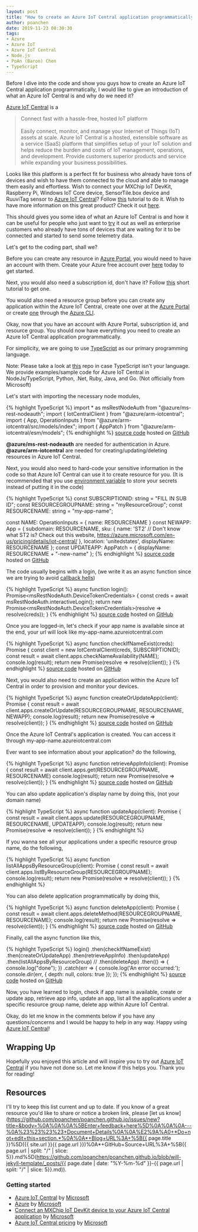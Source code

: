 ```yaml
---
layout: post
title: "How to create an Azure IoT Central application programmatically?"
author: poanchen
date: 2019-11-23 08:30:30
tags:
- Azure
- Azure IoT
- Azure IoT Central
- Node.js
- PoAn (Baron) Chen
- TypeScript
---
```

Before I dive into the code and show you guys how to create an Azure IoT Central application programmatically, I would like to give an introduction of what an Azure IoT Central is and why do we need it?

[Azure IoT Central](https://azure.microsoft.com/en-us/services/iot-central) is a

> Connect fast with a hassle-free, hosted IoT platform<br><br>
Easily connect, monitor, and manage your Internet of Things (IoT) assets at scale. Azure IoT Central is a hosted, extensible software as a service (SaaS) platform that simplifies setup of your IoT solution and helps reduce the burden and costs of IoT management, operations, and development. Provide customers superior products and service while expanding your business possibilities.

Looks like this platform is a perfect fit for business who already have tons of devices and wish to have them connected to the cloud and able to manage them easily and effortless. Wish to connect your MXChip IoT DevKit, Raspberry Pi, Windows IoT Core device, SensorTile.box device and RuuviTag sensor to [Azure IoT Central](https://azure.microsoft.com/en-us/services/iot-central)? Follow [this](https://docs.microsoft.com/en-us/azure/iot-central/core/howto-connect-devkit) tutorial to do it. Wish to have more information on this great product? Check it out [here](https://azure.microsoft.com/en-us/services/iot-central/).

This should gives you some idea of what an Azure IoT Central is and how it can be useful for people who just want to [try](https://apps.azureiotcentral.com/) it out as well as enterprise customers who already have tons of devices that are waiting for it to be connected and started to send some telemetry data.

Let's get to the coding part, shall we?

Before you can create any resource in [Azure Portal](https://azure.microsoft.com/en-us/features/azure-portal/), you would need to have an account with them. Create your Azure free account over [here](https://azure.microsoft.com/en-us/free/) today to get started.

Next, you would also need a subscription id, don't have it? Follow [this](https://blogs.msdn.microsoft.com/mschray/2016/03/18/getting-your-azure-subscription-guid-new-portal/) short tutorial to get one.

You would also need a resource group before you can create any application within the Azure IoT Central, create one over at the [Azure Portal](https://portal.azure.com/#blade/HubsExtension/BrowseResourceGroups) or create [one](https://docs.microsoft.com/en-us/azure/azure-resource-manager/deploy-to-subscription) through the [Azure CLI](https://docs.microsoft.com/en-us/cli/azure/?view=azure-cli-latest).

Okay, now that you have an account with Azure Portal, subscription id, and resource group. You should now have everything you need to create an Azure IoT Central application programmatically.

For simplicity, we are going to use [TypeScript](https://www.typescriptlang.org) as our primary programming language.

Note: Please take a look at [this](https://github.com/emgarten/iotcentral-arm-sdk-examples) repo in case TypeScript isn't your language. We provide examples/sample code for Azure IoT Central in NodeJs/TypeScript, Python, .Net, Ruby, Java, and Go. (Not officially from Microsoft)

Let's start with importing the necessary node modules,

{% highlight TypeScript %}
  import * as msRestNodeAuth from "@azure/ms-rest-nodeauth";
  import { IotCentralClient } from "@azure/arm-iotcentral";
  import { App, OperationInputs } from "@azure/arm-iotcentral/src/models/index";
  import { AppPatch } from "@azure/arm-iotcentral/esm/models";
{% endhighlight %}
<a href="https://github.com/poanchen/iotcentral-arm-sdk-examples/blob/master/nodejs/index.ts" target="_blank">source code</a> hosted on <a href="https://github.com" target="_blank">GitHub</a>

**@azure/ms-rest-nodeauth** are needed for authentication in Azure.
**@azure/arm-iotcentral** are needed for creating/updating/deleting resources in Azure IoT Central.

Next, you would also need to hard-code your sensitive information in the code so that Azure IoT Central can use it to create resource for you. (It is recommended that you use [environment variable](https://github.com/poanchen/auto-submit-pro-unlimited-work-hours-form/blob/master/.env.example) to store your secrets instead of putting it in the code)

{% highlight TypeScript %}
  const SUBSCRIPTIONID: string = "FILL IN SUB ID";
  const RESOURCEGROUPNAME: string = "myResourceGroup";
  const RESOURCENAME: string = "my-app-name";

  const NAME: OperationInputs = {
    name: RESOURCENAME
  }
  const NEWAPP: App = {
    subdomain: RESOURCENAME,
    sku: {
        name: 'ST2' // Don't know what ST2 is? Check out this website, https://azure.microsoft.com/en-us/pricing/details/iot-central/
    },
    location: 'unitedstates',
    displayName: RESOURCENAME
  };
  const UPDATEAPP: AppPatch = {
    displayName: RESOURCENAME + "-new-name"
  };
{% endhighlight %}
<a href="https://github.com/poanchen/iotcentral-arm-sdk-examples/blob/master/nodejs/index.ts" target="_blank">source code</a> hosted on <a href="https://github.com" target="_blank">GitHub</a>

The code usually begins with a login, (we write it as an async function since we are trying to avoid [callback hells](https://poanchen.github.io/blog/2019/06/19/The-right-way-to-manage-nested-callbacks))

{% highlight TypeScript %}
  async function login(): Promise<msRestNodeAuth.DeviceTokenCredentials> {
    const creds = await msRestNodeAuth.interactiveLogin();
    return new Promise<msRestNodeAuth.DeviceTokenCredentials>(resolve => resolve(creds));
  }
{% endhighlight %}
<a href="https://github.com/poanchen/iotcentral-arm-sdk-examples/blob/master/nodejs/index.ts" target="_blank">source code</a> hosted on <a href="https://github.com" target="_blank">GitHub</a>

Once you are logged-in, let's check if your app name is available since at the end, your url will look like my-app-name.azureiotcentral.com

{% highlight TypeScript %}
  async function checkIfNameExist(creds): Promise<IotCentralClient> {
    const client = new IotCentralClient(creds, SUBSCRIPTIONID);
    const result = await client.apps.checkNameAvailability(NAME);
    console.log(result);
    return new Promise<IotCentralClient>(resolve => resolve(client));
  }
{% endhighlight %}
<a href="https://github.com/poanchen/iotcentral-arm-sdk-examples/blob/master/nodejs/index.ts" target="_blank">source code</a> hosted on <a href="https://github.com" target="_blank">GitHub</a>

Next, you would also need to create an application within the Azure IoT Central in order to provision and monitor your devices.

{% highlight TypeScript %}
  async function createOrUpdateApp(client): Promise<IotCentralClient> {
    const result = await client.apps.createOrUpdate(RESOURCEGROUPNAME, RESOURCENAME, NEWAPP);
    console.log(result);
    return new Promise<IotCentralClient>(resolve => resolve(client));
  }
{% endhighlight %}
<a href="https://github.com/poanchen/iotcentral-arm-sdk-examples/blob/master/nodejs/index.ts" target="_blank">source code</a> hosted on <a href="https://github.com" target="_blank">GitHub</a>

Once the Azure IoT Central's application is created. You can access it through my-app-name.azureiotcentral.com

Ever want to see information about your application? do the following,

{% highlight TypeScript %}
  async function retrieveAppInfo(client): Promise<IotCentralClient> {
    const result = await client.apps.get(RESOURCEGROUPNAME, RESOURCENAME)
    console.log(result);
    return new Promise<IotCentralClient>(resolve => resolve(client));
  }
{% endhighlight %}
<a href="https://github.com/poanchen/iotcentral-arm-sdk-examples/blob/master/nodejs/index.ts" target="_blank">source code</a> hosted on <a href="https://github.com" target="_blank">GitHub</a>

You can also update application's display name by doing this, (not your domain name)

{% highlight TypeScript %}
  async function updateApp(client): Promise<IotCentralClient> {
    const result = await client.apps.update(RESOURCEGROUPNAME, RESOURCENAME, UPDATEAPP);
    console.log(result);
    return new Promise<IotCentralClient>(resolve => resolve(client));
  }
{% endhighlight %}

If you wanna see all your applications under a specific resource group name, do the following,

{% highlight TypeScript %}
  async function listAllAppsByResourceGroup(client): Promise<IotCentralClient> {
    const result = await client.apps.listByResourceGroup(RESOURCEGROUPNAME);
    console.log(result);
    return new Promise<IotCentralClient>(resolve => resolve(client));
  }
{% endhighlight %}

You can also delete application programmatically by doing this,

{% highlight TypeScript %}
  async function deleteApp(client): Promise<IotCentralClient> {
    const result = await client.apps.deleteMethod(RESOURCEGROUPNAME, RESOURCENAME);
    console.log(result);
    return new Promise<IotCentralClient>(resolve => resolve(client));
  }
{% endhighlight %}
<a href="https://github.com/poanchen/iotcentral-arm-sdk-examples/blob/master/nodejs/index.ts" target="_blank">source code</a> hosted on <a href="https://github.com" target="_blank">GitHub</a>

Finally, call the async function like this,

{% highlight TypeScript %}
  login()
    .then(checkIfNameExist)
    .then(createOrUpdateApp)
    .then(retrieveAppInfo)
    .then(updateApp)
    .then(listAllAppsByResourceGroup)
    // .then(deleteApp)
    .then(() => {
        console.log("done");
    })
    .catch(err => {
        console.log('An error occurred:');
        console.dir(err, {
            depth: null,
            colors: true
        });
    });
{% endhighlight %}
<a href="https://github.com/poanchen/iotcentral-arm-sdk-examples/blob/master/nodejs/index.ts" target="_blank">source code</a> hosted on <a href="https://github.com" target="_blank">GitHub</a>

Now, you have learned to login, check if app name is available, create or update app, retrieve app info, update an app, list all the applications under a specific resource group name, delete app within Azure IoT Central.

Okay, do let me know in the comments below if you have any questions/concerns and I would be happy to help in any way. Happy using [Azure IoT Central](https://azure.microsoft.com/en-us/services/iot-central/)!

## Wrapping Up

Hopefully you enjoyed this article and will inspire you to try out [Azure IoT Central](https://azure.microsoft.com/en-us/services/iot-central/) if you have not done so. Let me know if this helps you. Thank you for reading!

## Resources

I'll try to keep this list current and up to date. If you know of a great resource you'd like to share or notice a broken link, please [let us know](https://github.com/poanchen/poanchen.github.io/issues/new?title=&body=%0A%0A%0A%5BEnter+feedback+here%5D%0A%0A%0A---%0A%23%23%23%23+Document+Details%0A%0A%E2%9A%A0+*Do+not+edit+this+section.*%0A%0A*+Blog+URL%3A+%5B{{ page.title }}%5D({{ site.url }}{{ page.url }})%0A*+GitHub+Source+URL%3A+%5B{{ page.url | split: "/" | slice: 5}}.md%5D(https://github.com/poanchen/poanchen.github.io/blob/will-jekyll-template/_posts/{{ page.date | date: "%Y-%m-%d" }}-{{ page.url | split: "/" | slice: 5}}.md)).

### Getting started

* [Azure IoT Central](https://azure.microsoft.com/en-us/services/iot-central/) by [Microsoft](https://microsoft.com)
* [Azure](https://azure.microsoft.com/en-us/free/) by [Microsoft](https://microsoft.com)
* [Connect an MXChip IoT DevKit device to your Azure IoT Central application](https://docs.microsoft.com/en-us/azure/iot-central/core/howto-connect-devkit) by [Microsoft](https://microsoft.com)
* [Azure IoT Central pricing](https://azure.microsoft.com/en-us/pricing/details/iot-central/) by [Microsoft](https://microsoft.com)